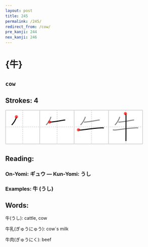 ```yaml
---
layout: post
title: 245
permalink: /245/
redirect_from: /cow/
pre_kanji: 244
nex_kanji: 246
---
```


# {牛}

## `cow`

## Strokes: 4

<div class="stroke"><img src="../images/E7899B.png" /></div>

## Reading:

### On-Yomi: ギュウ &mdash; Kun-Yomi: うし

### Examples: 牛 (うし)

## Words:

牛(うし): cattle, cow

牛乳(ぎゅうにゅう): cow´s milk

牛肉(ぎゅうにく): beef
